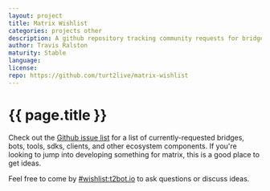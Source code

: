 ```yaml
---
layout: project
title: Matrix Wishlist
categories: projects other
description: A github repository tracking community requests for bridges, bots, and more.
author: Travis Ralston
maturity: Stable
language: 
license: 
repo: https://github.com/turt2live/matrix-wishlist
---
```


# {{ page.title }}
Check out the [Github issue list](https://github.com/turt2live/matrix-wishlist/issues) for a list of currently-requested bridges, bots, tools, sdks, clients, and other ecosystem components. If you're looking to jump into developing something for matrix, this is a good place to get ideas.

Feel free to come by [#wishlist:t2bot.io](https://matrix.to/#/#wishlist:t2bot.io) to ask questions or discuss ideas.